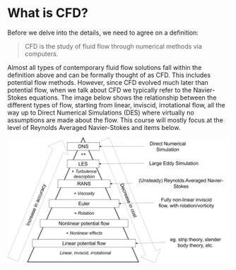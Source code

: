 # What is CFD?

Before we delve into the details, we need to agree on a definition:
> CFD is the study of  fluid flow through numerical methods via computers.

Almost all types of contemporary fluid flow solutions fall within the definition above and can be formally thought of as CFD. This includes potential flow methods. However, since CFD evolved much later than potential flow, when we talk about CFD we typically refer to the Navier-Stokes equations. The image below shows the relationship between the different types of flow, starting from linear, inviscid, irrotational flow, all the way up to Direct Numerical Simulations (DES) where virtually no assumptions are made about the flow. This course will mostly focus at the level of Reynolds Averaged Navier-Stokes and items below. 


![img](/images/hierarchy.png)